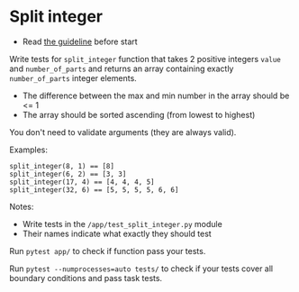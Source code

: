 # Split integer
- Read [the guideline](https://github.com/mate-academy/py-task-guideline/blob/main/README.md) before start

Write tests for `split_integer` function that takes 2 positive integers `value`
and `number_of_parts` and returns an array containing exactly `number_of_parts` 
integer elements.

- The difference between the max and min number in the array should be <= 1
- The array should be sorted ascending (from lowest to highest)

You don't need to validate arguments (they are always valid).

Examples:
```
split_integer(8, 1) == [8]
split_integer(6, 2) == [3, 3]
split_integer(17, 4) == [4, 4, 4, 5]
split_integer(32, 6) == [5, 5, 5, 5, 6, 6]
```

Notes:
- Write tests in the `/app/test_split_integer.py` module
- Their names indicate what exactly they should test

Run `pytest app/` to check if function pass your tests.

Run `pytest --numprocesses=auto tests/` to check if your tests cover all boundary conditions
and pass task tests.